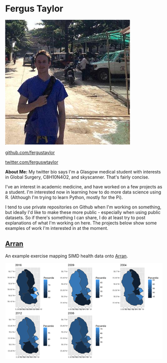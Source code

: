

# Fergus Taylor 

![Picture](profile.jpeg)

[github.com/fergustaylor](https://github.com/fergustaylor)

[twitter.com/ferguswtaylor](https://twitter.com/ferguswtaylor)

**About Me:** My twitter bio says I'm a Glasgow medical student with interests in Global Surgery, C8H10N4O2, and skyscanner. That's fairly concise.

I've an interest in academic medicine, and have worked on a few projects as a student.
I'm interested now in learning how to do more data science using R. (Although I'm trying to learn Python, mostly for the Pi).

I tend to use private repositories on Github when I'm working on something, but ideally I'd like to make these more public - especially when using public datasets. So if there's something I can share, I do at least try to post explanations of what I'm working on here.
The projects below show some examples of work I'm interested in at the moment.

## [**Arran**](https://fergustaylor.github.io/Arran)
An example exercise mapping SIMD health data onto [Arran](https://www.google.co.uk/search?q=arran&oq=arran&aqs=chrome..69i57j69i60l3j69i65l2.2702j0j1&sourceid=chrome&ie=UTF-8).

![Multiplot plot](Rplot.png)
